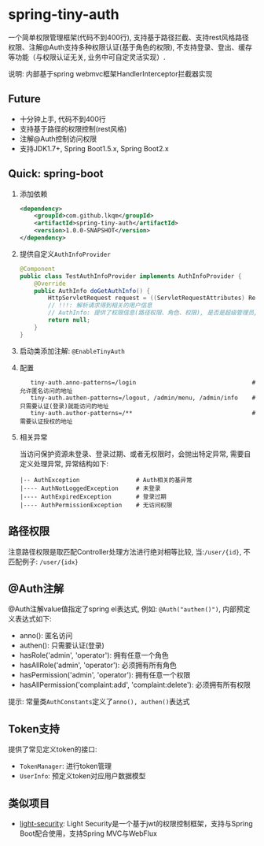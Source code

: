 # spring-tiny-auth
一个简单权限管理框架(代码不到400行), 支持基于路径拦截、支持rest风格路径权限、注解@Auth支持多种权限认证(基于角色的权限), 不支持登录、登出、缓存等功能（与权限认证无关, 业务中可自定灵活实现）.

说明: 内部基于spring webmvc框架HandlerInterceptor拦截器实现

## Future
- 十分钟上手, 代码不到400行
- 支持基于路径的权限控制(rest风格)
- 注解@Auth控制访问权限
- 支持JDK1.7+, Spring Boot1.5.x, Spring Boot2.x

## Quick: spring-boot
1. 添加依赖
    ```xml
    <dependency>
        <groupId>com.github.lkqm</groupId>
        <artifactId>spring-tiny-auth</artifactId>
        <version>1.0.0-SNAPSHOT</version>
    </dependency>
    ```
2. 提供自定义`AuthInfoProvider`
    ```java
    @Component
    public class TestAuthInfoProvider implements AuthInfoProvider {
        @Override
        public AuthInfo doGetAuthInfo() {
            HttpServletRequest request = ((ServletRequestAttributes) RequestContextHolder.getRequestAttributes()).getRequest();
            // !!!: 解析请求得到相关的用户信息
            // AuthInfo: 提供了权限信息(路径权限、角色、权限), 是否是超级管理员, 登录是否过期
            return null;
        }
    }
    ```
    
3. 启动类添加注解: `@EnableTinyAuth`

4. 配置
    ```properties
       tiny-auth.anno-patterns=/login                                 # 允许匿名访问的地址
       tiny-auth.authen-patterns=/logout, /admin/menu, /admin/info    # 只需要认证(登录)就能访问的地址
       tiny-auth.author-patterns=/**                                  # 需要认证授权的地址
    ```

5. 相关异常

    当访问保护资源未登录、登录过期、或者无权限时，会抛出特定异常, 需要自定义处理异常, 异常结构如下:
    ```
    |-- AuthException                # Auth相关的基异常
    |---- AuthNotLoggedException     # 未登录
    |---- AuthExpiredException       # 登录过期
    |---- AuthPermissionException    # 无访问权限
    ```

## 路径权限
注意路径权限是取匹配Controller处理方法进行绝对相等比较, 当:`/user/{id}`, 不匹配例子: `/user/{idx}`

## @Auth注解
@Auth注解value值指定了spring el表达式, 例如: `@Auth("authen()")`, 内部预定义表达式如下:

- anno(): 匿名访问
- authen(): 只需要认证(登录)
- hasRole('admin', 'operator'): 拥有任意一个角色
- hasAllRole('admin', 'operator'): 必须拥有所有角色
- hasPermission('admin', 'operator'): 拥有任意一个权限
- hasAllPermission('complaint:add', 'complaint:delete'): 必须拥有所有权限

提示: 常量类`AuthConstants`定义了`anno(), authen()`表达式

## Token支持
提供了常见定义token的接口:
- `TokenManager`: 进行token管理
- `UserInfo`: 预定义token对应用户数据模型

## 类似项目
- [light-security](https://github.com/eacdy/light-security): Light Security是一个基于jwt的权限控制框架，支持与Spring Boot配合使用，支持Spring MVC与WebFlux 
